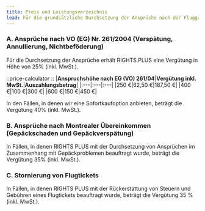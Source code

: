 ```yaml
---
title: Preis und Leistungsverzeichnis
lead: Für die grundsätzliche Durchsetzung der Ansprüche nach der Fluggastrechte-VO erhält RightsPlus eine in Abhängigkeit der Höhe des Entschädigungsanspruchs gestaffelte Vergütung.
---
```


### A. Ansprüche nach VO (EG) Nr. 261/2004 (Verspätung, Annullierung, Nichtbeföderung)
Für die Durchsetzung der Ansprüche erhält RIGHTS PLUS eine Vergütung in Höhe von 25% (inkl. MwSt.).

::price-calculator
::
|**Anspruchshöhe nach EG (VO) 261/04**|**Vergütung inkl. MwSt.**|**Auszahlungsbetrag**|
|:---|:---|:---|
|250 €|62,50 €|187,50 €|
|400 €|100 €|300 €|
|600 €|150 €|450 €|

In den Fällen, in denen wir eine Sofortkaufoption anbieten, beträgt die Vergütung 40% (inkl. MwSt.).

### B. Ansprüche nach Montrealer Übereinkommen (Gepäckschaden und Gepäckverspätung)
In Fällen, in denen RIGHTS PLUS mit der Durchsetzung von Ansprüchen im Zusammenhang mit Gepäckproblemen beauftragt wurde, beträgt die Vergütung 35% (inkl. MwSt.).

### C. Stornierung von Flugtickets
In Fällen, in denen RIGHTS PLUS mit der Rückerstattung von Steuern und Gebühren eines Flugtickets beauftragt wurde, beträgt die Vergütung 35 % (inkl. MwSt.).